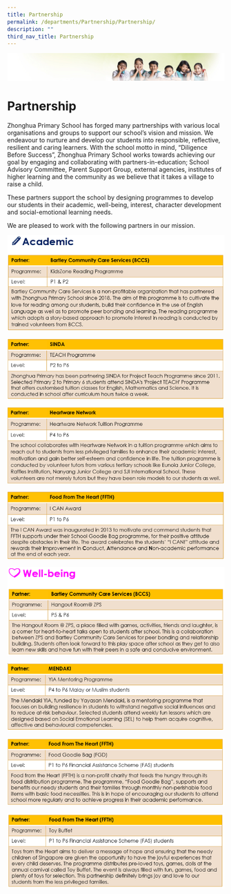 ```yaml
---
title: Partnership
permalink: /departments/Partnership/Partnership/
description: ""
third_nav_title: Partnership
---
```

![](/images/Banner.jpg)

Partnership
===========

Zhonghua Primary School has forged many partnerships with various local organisations and groups to support our school’s vision and mission. We endeavour to nurture and develop our students into responsible, reflective, resilient and caring learners. With the school motto in mind, “Diligence Before Success”, Zhonghua Primary School works towards achieving our goal by engaging and collaborating with partners-in-education; School Advisory Committee, Parent Support Group, external agencies, institutes of higher learning and the community as we believe that it takes a village to raise a child.

  

These partners support the school by designing programmes to develop our students in their academic, well-being, interest, character development and social-emotional learning needs. 

  

We are pleased to work with the following partners in our mission.

![](/images/Partnership-Pic%201.png)

![](/images/Partnership-Pic%202.png)

![](/images/Partnership-Pic%203.png)

![](/images/Partnership-Pic%204.png)

![](/images/Partnership-Pic%205.png)

![](/images/Partnership-Pic%206.png)

![](/images/Partnership-Pic%207.png)

![](/images/Partnership-Pic%208.png)